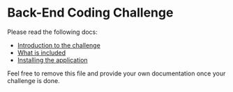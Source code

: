 # Back-End Coding Challenge

Please read the following docs:
- [Introduction to the challenge](docs/challenge.md)
- [What is included](docs/desc.md)
- [Installing the application](docs/install.md)

Feel free to remove this file and provide your own documentation once your challenge is done.
